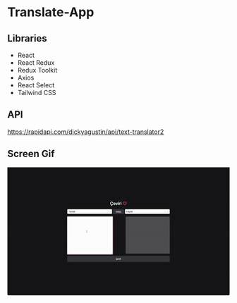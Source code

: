 # Translate-App

## Libraries

- React
- React Redux
- Redux Toolkit
- Axios
- React Select
- Tailwind CSS

## API

https://rapidapi.com/dickyagustin/api/text-translator2

## Screen Gif

<img src="screen.gif" />
